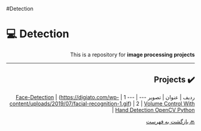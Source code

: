 #Detection

# :computer: Detection

<div dir="rtl">

This is a repository for **image processing projects**

***


## :heavy_check_mark: Projects

ردیف | عنوان | تصویر 
 --- | --- 
1 | [Face-Detection](https://b2n.ir/facedetection) | (https://digiato.com/wp-content/uploads/2019/07/facial-recognition-1.gif) |
2 | [Volume Control With Hand Detection OpenCV Python](https://b2n.ir/Handdetecction) |

 
 [:back: بازگشت به فهرست](#mag_right-فهرست-جدول)
